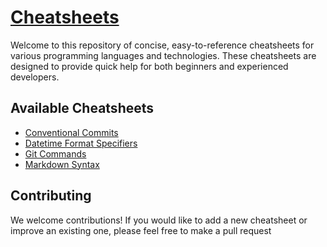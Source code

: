 # [Cheatsheets](https://ashababnoor.github.io/cheatsheets/)

Welcome to this repository of concise, easy-to-reference cheatsheets for various programming languages and technologies. These cheatsheets are designed to provide quick help for both beginners and experienced developers.


## Available Cheatsheets

- [Conventional Commits](cheatsheets/conventional-commits)
- [Datetime Format Specifiers](cheatsheets/datetime-format-specifiers)
- [Git Commands](cheatsheets/git-commands)
- [Markdown Syntax](cheatsheets/markdown-syntax)


## Contributing

We welcome contributions! If you would like to add a new cheatsheet or improve an existing one, please feel free to make a pull request